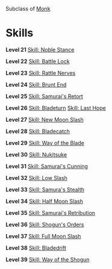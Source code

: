 <!-- TITLE: Samurai -->
<!-- SUBTITLE: The way of the blade, ronin or not, the Samurai is a noble swordsman that lives and dies by the sword. -->

Subclass of [Monk](monk)
# Skills

**Level 21**
[Skill: Noble Stance](noble-stance)

**Level 22**
[Skill: Battle Lock](battle-lock)

**Level 23**
[Skill: Rattle Nerves](rattle-nerves)

**Level 24**
[Skill: Brunt End](brunt-end)

**Level 25**
[Skill: Samurai's Retort](samurai's-retort)

**Level 26**
[Skill: Bladeturn](bladeturn)
[Skill: Last Hope](last-hope)

**Level 27**
[Skill: New Moon Slash](new-moon-slash)

**Level 28**
[Skill: Bladecatch](bladecatch)

**Level 29**
[Skill: Way of the Blade](way-of-the-blade)

**Level 30**
[Skill: Nukitsuke](nukitsuke)

**Level 31**
[Skill: Samurai's Cunning](samurais-cunning)

**Level 32**
[Skill: Low Slash](low-slash)

**Level 33**
[Skill: Samura's Stealth](samurais-stealth)

**Level 34**
[Skill: Half Moon Slash](half-moon-slash)

**Level 35**
[Skill: Samurai's Retribution](samurais-retribution)

**Level 36**
[Skill: Shogun's Orders](shoguns-orders)

**Level 37**
[Skill: Full Moon Slash](full-moon-slash)

**Level 38**
[Skill: Bladedrift](bladedrift)

**Level 39**
[Skill: Way of the Shogun](way-of-the-shogun)